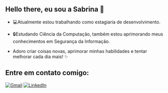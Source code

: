 ## Hello there, eu sou a Sabrina 👋 

- 💻Atualmente estou trabalhando como estagiaria de desenvolvimento.
- 🔒Estudando Ciência da Computação, também estou aprimorando meus conhecimentos em Segurança da Informação.

- Adoro criar coisas novas, aprimorar minhas habilidades e tentar melhorar cada dia mais! ✨



## Entre em contato comigo:
[![Gmail](https://img.shields.io/badge/-Gmail-D14836?style=flat-square&logo=gmail&logoColor=white&link=mailto:sabrinademeloborges0@gmail.com)](mailto:seuemail@gmail.com)
[![LinkedIn](https://img.shields.io/badge/-LinkedIn-0A66C2?style=flat-square&logo=linkedin&logoColor=white&link=https://linkedin.com/in/seuusuario)](https://linkedin.com/in/sabrinademeloborges)

